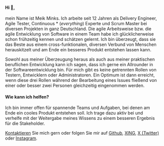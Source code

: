 <center>
    <a href="mailto:mminks@inoxio.de"><i class="fa fa-envelope" aria-hidden="true"></i></a>
    <a href="https://github.com/mminks"><i class="fa fa-github" aria-hidden="true"></i></a>
    <a href="https://www.xing.com/profile/Meik_Minks/cv"><i class="fa fa-xing" aria-hidden="true"></i></a>
    <a href="https://x.com/meikminks"><i class="fa fa-twitter" aria-hidden="true"></i></a>
    <a href="https://www.instagram.com/meik_m_punkt/"><i class="fa fa-instagram" aria-hidden="true"></i></a>
</center>

#### Hi 👋,

mein Name ist Meik Minks. Ich arbeite seit 12 Jahren als Delivery Engineer, Agile Tester,
Continuous \* (_everything_) Experte und Scrum Master bei diversen Projekten in ganz Deutschland.
Die agile Arbeitsweise bzw. die agile Entwicklung von Software in einem Team habe ich glücklicherweise schon
frühzeitig kennen und schätzen gelernt. Ich bin überzeugt, dass sie das Beste aus einem cross-funktionalen,
diversen Verbund von Menschen herauskitzelt und am Ende ein besseres Produkt entstehen lassen kann.

Sowohl aus meiner Überzeugung heraus als auch aus meiner praktischen beruflichen Entwicklung kann ich sagen, dass
ich gerne ein Allrounder in der Softwareentwicklung bin. Für mich gibt es keine getrennten Rollen von Testern,
Entwicklern oder Administratoren. Ein Optimum ist dann erreicht, wenn diese drei Rollen während der Bearbeitung
eines Issues fließend von einer oder besser zwei Personen gleichzeitig eingenommen werden.

#### Wie kann ich helfen?

Ich bin immer offen für spannende Teams und Aufgaben, bei denen am Ende ein cooles Produkt entstehen soll. Ich trage
dazu aktiv bei und verhelfe mit der Weitergabe meines Wissens zu einem besseren Ergebnis für die Stakeholder.

[Kontaktieren](mailto:mminks@inoxio.de) Sie mich gern oder folgen Sie mir auf [Github](https://github.com/mminks),
[XING](https://www.xing.com/profile/Meik_Minks/cv), [X (Twitter)](https://x.com/meikminks) oder
[Instagram](https://www.instagram.com/meik_m_punkt/).
